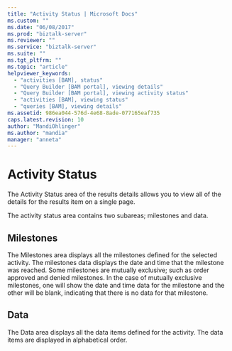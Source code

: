 ```yaml
---
title: "Activity Status | Microsoft Docs"
ms.custom: ""
ms.date: "06/08/2017"
ms.prod: "biztalk-server"
ms.reviewer: ""
ms.service: "biztalk-server"
ms.suite: ""
ms.tgt_pltfrm: ""
ms.topic: "article"
helpviewer_keywords: 
  - "activities [BAM], status"
  - "Query Builder [BAM portal], viewing details"
  - "Query Builder [BAM portal], viewing activity status"
  - "activities [BAM], viewing status"
  - "queries [BAM], viewing details"
ms.assetid: 986ea044-576d-4e68-8ade-077165eaf735
caps.latest.revision: 10
author: "MandiOhlinger"
ms.author: "mandia"
manager: "anneta"
---
```

# Activity Status
The Activity Status area of the results details allows you to view all of the details for the results item on a single page.  
  
 The activity status area contains two subareas; milestones and data.  
  
## Milestones  
 The Milestones area displays all the milestones defined for the selected activity. The milestones data displays the date and time that the milestone was reached. Some milestones are mutually exclusive; such as order approved and denied milestones. In the case of mutually exclusive milestones, one will show the date and time data for the milestone and the other will be blank, indicating that there is no data for that milestone.  
  
## Data  
 The Data area displays all the data items defined for the activity. The data items are displayed in alphabetical order.